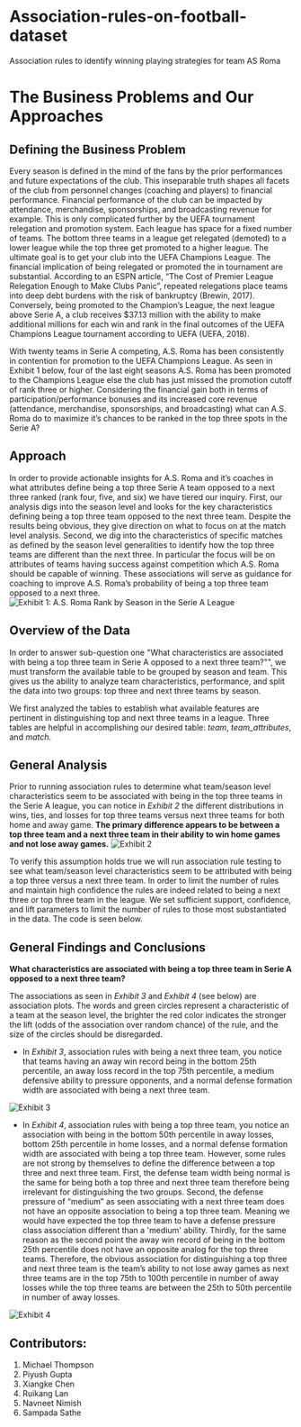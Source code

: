 # Association-rules-on-football-dataset
Association rules to identify winning playing strategies for team AS Roma

# The Business Problems and Our Approaches

## Defining the Business Problem
Every season is defined in the mind of the fans by the prior performances and future expectations of the club. This inseparable truth shapes all facets of the club from personnel changes (coaching and players) to financial performance. Financial performance of the club can be impacted by attendance, merchandise, sponsorships, and broadcasting revenue for example. This is only complicated further by the UEFA tournament relegation and promotion system. Each league has space for a fixed number of teams. The bottom three teams in a league get relegated (demoted) to a lower league while the top three get promoted to a higher league. The ultimate goal is to get your club into the UEFA Champions League. The financial implication of being relegated or promoted the in tournament are substantial. According to an ESPN article, “The Cost of Premier League Relegation Enough to Make Clubs Panic”, repeated relegations place teams into deep debt burdens with the risk of bankruptcy (Brewin, 2017). Conversely, being promoted to the Champion’s League, the next league above Serie A, a club receives $37.13 million with the ability to make additional millions for each win and rank in the final outcomes of the UEFA Champions League tournament according to UEFA (UEFA, 2018).

With twenty teams in Serie A competing, A.S. Roma has been consistently in contention for promotion to the UEFA Champions League. As seen in Exhibit 1 below, four of the last eight seasons A.S. Roma has been promoted to the Champions League else the club has just missed the promotion cutoff of rank three or higher. Considering the financial gain both in terms of participation/performance bonuses and its increased core revenue (attendance, merchandise, sponsorships, and broadcasting) what can A.S. Roma do to maximize it’s chances to be ranked in the top three spots in the Serie A?

## Approach
In order to provide actionable insights for A.S. Roma and it’s coaches in what attributes define being a top three Serie A team opposed to a next three ranked (rank four, five, and six) we have tiered our inquiry. First, our analysis digs into the season level and looks for the key characteristics defining being a top three team opposed to the next three team. Despite the results being obvious, they give direction on what to focus on at the match level analysis. Second, we dig into the characteristics of specific matches as defined by the season level generalities to identify how the top three teams are different than the next three. In particular the focus will be on attributes of teams having success against competition which A.S. Roma should be capable of winning. These associations will serve as guidance for coaching to improve A.S. Roma’s probability of being a top three team opposed to a next three.
![Exhibit 1: A.S. Roma Rank by Season in the Serie A League](https://github.com/sampadasathe/Association-rules-on-football-dataset/blob/master/exhibit_1.PNG)

## Overview of the Data

In order to answer sub-question one "What characteristics are associated with being a top three team in Serie A opposed to a next three team?"", we must transform the available table to be grouped by season and team. This gives us the ability to analyze team characteristics, performance, and split the data into two groups: top three and next three teams by season.

We first analyzed the tables to establish what available features are pertinent in distinguishing top and next three teams in a league. Three tables are helpful in accomplishing our desired table: *team*, *team_attributes*, and *match*. 

## General Analysis

Prior to running association rules to determine what team/season level characteristics seem to be associated with being in the top three teams in the Serie A league, you can notice in *Exhibit 2* the different distributions in wins, ties, and losses for top three teams versus next three teams for both home and away game. **The primary difference appears to be between a top three team and a next three team in their ability to win home games and not lose away games.**
![Exhibit 2](https://github.com/sampadasathe/Association-rules-on-football-dataset/blob/master/exhibit_2.png)

To verify this assumption holds true we will run association rule testing to see what team/season level characteristics seem to be attributed with being a top three versus a next three team. In order to limit the number of rules and maintain high confidence the rules are indeed related to being a next three or top three team in the league. We set sufficient support, confidence, and lift parameters to limit the number of rules to those most substantiated in the data. The code is seen below.

## General Findings and Conclusions

**What characteristics are associated with being a top three team in Serie A opposed to a next three team?**

The associations as seen in *Exhibit 3* and *Exhibit 4* (see below) are association plots. The words and green circles represent a characteristic of a team at the season level, the brighter the red color indicates the stronger the lift (odds of the association over random chance) of the rule, and the size of the circles should be disregarded. 

* In *Exhibit 3*, association rules with being a next three team, you notice that teams having an away win record being in the bottom 25th percentile, an away loss record in the top 75th percentile, a medium defensive ability to pressure opponents, and a normal defense formation width are associated with being a next three team. 

![Exhibit 3](https://github.com/sampadasathe/Association-rules-on-football-dataset/blob/master/exhibit_3.PNG)

* In *Exhibit 4*, association rules with being a top three team, you notice an association with being in the bottom 50th percentile in away losses, bottom 25th percentile in home losses, and a normal defense formation width are associated with being a top three team. However, some rules are not strong by themselves to define the difference between a top three and next three team. First, the defense team width being normal is the same for being both a top three and next three team therefore being irrelevant for distinguishing the two groups. Second, the defense pressure of “medium” as seen associating with a next three team does not have an opposite association to being a top three team. Meaning we would have expected the top three team to have a defense pressure class association different than a 'medium' ability. Thirdly, for the same reason as the second point the away win record of being in the bottom 25th percentile does not have an opposite analog for the top three teams. Therefore, the obvious association for distinguishing a top three and next three team is the team’s ability to not lose away games as next three teams are in the top 75th to 100th percentile in number of away losses while the top three teams are between the 25th to 50th percentile in number of away losses.

![Exhibit 4](https://github.com/sampadasathe/Association-rules-on-football-dataset/blob/master/exhibit_4.PNG)

## Contributors:
1. Michael Thompson
2. Piyush Gupta
3. Xiangke Chen
4. Ruikang Lan
5. Navneet Nimish
6. Sampada Sathe
